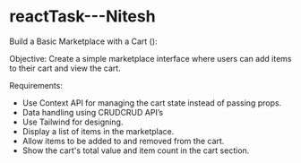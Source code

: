 # reactTask---Nitesh

Build a Basic Marketplace with a Cart (): 

Objective: Create a simple marketplace interface where users can add items to their cart and view the cart.

Requirements: 

- Use Context API for managing the cart state instead of passing props. 
- Data handling using CRUDCRUD API’s
- Use Tailwind for designing. 
- Display a list of items in the marketplace. 
- Allow items to be added to and removed from the cart. 
- Show the cart's total value and item count in the cart section.
